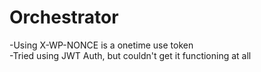# Orchestrator

-Using X-WP-NONCE is a onetime use token <br />
-Tried using JWT Auth, but couldn't get it functioning at all
